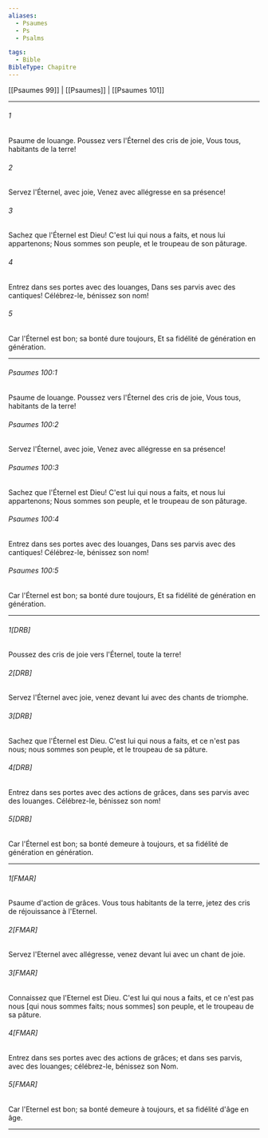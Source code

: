 ```yaml
---
aliases:
  - Psaumes
  - Ps
  - Psalms

tags:
  - Bible
BibleType: Chapitre
---
```

[[Psaumes 99]] | [[Psaumes]] | [[Psaumes 101]]

---
###### 1
Psaume de louange. Poussez vers l'Éternel des cris de joie, Vous tous, habitants de la terre!
###### 2
Servez l'Éternel, avec joie, Venez avec allégresse en sa présence!
###### 3
Sachez que l'Éternel est Dieu! C'est lui qui nous a faits, et nous lui appartenons; Nous sommes son peuple, et le troupeau de son pâturage.
###### 4
Entrez dans ses portes avec des louanges, Dans ses parvis avec des cantiques! Célébrez-le, bénissez son nom!
###### 5
Car l'Éternel est bon; sa bonté dure toujours, Et sa fidélité de génération en génération.

---
###### Psaumes 100:1
Psaume de louange. Poussez vers l'Éternel des cris de joie, Vous tous, habitants de la terre!
###### Psaumes 100:2
Servez l'Éternel, avec joie, Venez avec allégresse en sa présence!
###### Psaumes 100:3
Sachez que l'Éternel est Dieu! C'est lui qui nous a faits, et nous lui appartenons; Nous sommes son peuple, et le troupeau de son pâturage.
###### Psaumes 100:4
Entrez dans ses portes avec des louanges, Dans ses parvis avec des cantiques! Célébrez-le, bénissez son nom!
###### Psaumes 100:5
Car l'Éternel est bon; sa bonté dure toujours, Et sa fidélité de génération en génération.

---
###### 1[DRB]
Poussez des cris de joie vers l'Éternel, toute la terre!
###### 2[DRB]
Servez l'Éternel avec joie, venez devant lui avec des chants de triomphe.
###### 3[DRB]
Sachez que l'Éternel est Dieu. C'est lui qui nous a faits, et ce n'est pas nous; nous sommes son peuple, et le troupeau de sa pâture.
###### 4[DRB]
Entrez dans ses portes avec des actions de grâces, dans ses parvis avec des louanges. Célébrez-le, bénissez son nom!
###### 5[DRB]
Car l'Éternel est bon; sa bonté demeure à toujours, et sa fidélité de génération en génération.

---
###### 1[FMAR]
Psaume d'action de grâces. Vous tous habitants de la terre, jetez des cris de réjouissance à l'Eternel.
###### 2[FMAR]
Servez l'Eternel avec allégresse, venez devant lui avec un chant de joie.
###### 3[FMAR]
Connaissez que l'Eternel est Dieu. C'est lui qui nous a faits, et ce n'est pas nous [qui nous sommes faits; nous sommes] son peuple, et le troupeau de sa pâture.
###### 4[FMAR]
Entrez dans ses portes avec des actions de grâces; et dans ses parvis, avec des louanges; célébrez-le, bénissez son Nom.
###### 5[FMAR]
Car l'Eternel est bon; sa bonté demeure à toujours, et sa fidélité d'âge en âge.

---
